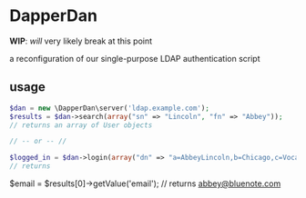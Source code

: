 DapperDan
=========

**WIP**: _will_ very likely break at this point

a reconfiguration of our single-purpose LDAP authentication script

## usage

```php
$dan = new \DapperDan\server('ldap.example.com');
$results = $dan->search(array("sn" => "Lincoln", "fn" => "Abbey"));
// returns an array of User objects

// -- or -- //

$logged_in = $dan->login(array("dn" => "a=AbbeyLincoln,b=Chicago,c=Vocalist"), "password");
// returns
```

$email = $results[0]->getValue('email');
// returns abbey@bluenote.com